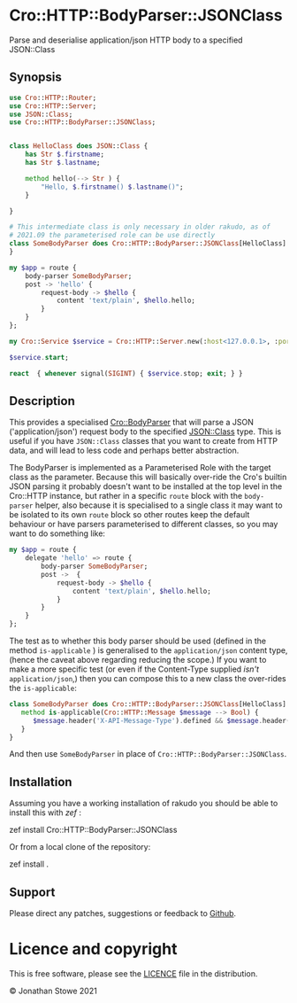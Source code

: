 # Cro::HTTP::BodyParser::JSONClass

Parse and deserialise application/json HTTP body to a specified JSON::Class

## Synopsis

```raku
use Cro::HTTP::Router;
use Cro::HTTP::Server;
use JSON::Class;
use Cro::HTTP::BodyParser::JSONClass;


class HelloClass does JSON::Class {
    has Str $.firstname;
    has Str $.lastname;

    method hello(--> Str ) {
        "Hello, $.firstname() $.lastname()";
    }

}

# This intermediate class is only necessary in older rakudo, as of
# 2021.09 the parameterised role can be use directly
class SomeBodyParser does Cro::HTTP::BodyParser::JSONClass[HelloClass] { 
}

my $app = route {
    body-parser SomeBodyParser;
    post -> 'hello' {
        request-body -> $hello {
            content 'text/plain', $hello.hello;
        }
    }
};

my Cro::Service $service = Cro::HTTP::Server.new(:host<127.0.0.1>, :port<7798>, application => $app);

$service.start;

react  { whenever signal(SIGINT) { $service.stop; exit; } }
```

## Description

This provides a specialised [Cro::BodyParser](https://cro.services/docs/reference/cro-http-router#Adding_custom_request_body_parsers) that will parse a JSON ('application/json') request body to the specified
[JSON::Class](https://github.com/jonathanstowe/JSON-Class) type.  This is useful if you have `JSON::Class` classes that you want to create from HTTP data, and will lead to less code and perhaps better
abstraction.

The BodyParser is implemented as a Parameterised Role with the target class as the parameter.  Because this will basically over-ride the Cro's builtin JSON parsing it probably doesn't want to be installed at the
top level in the Cro::HTTP instance, but rather in a specific `route` block with the `body-parser` helper, also because it is specialised to a single class it may want to be isolated to its own `route`
block so other routes keep the default behaviour or have parsers parameterised to different classes, so you may want to do something like:

```raku
my $app = route {
    delegate 'hello' => route {
        body-parser SomeBodyParser;
        post ->  {
            request-body -> $hello {
                content 'text/plain', $hello.hello;
            }
        }
    }
};
```

The test as to whether this body parser should be used (defined in the method `is-applicable` ) is generalised to the `application/json` content type, (hence the caveat above regarding reducing the scope.)
If you want to make a more specific test (or even if the Content-Type supplied *isn't* `application/json`,) then you can compose this to a new class the over-rides the `is-applicable`:

```raku
class SomeBodyParser does Cro::HTTP::BodyParser::JSONClass[HelloClass] {
   method is-applicable(Cro::HTTP::Message $message --> Bool) {
      $message.header('X-API-Message-Type').defined && $message.header('X-API-Message-Type') eq 'Hello';
   }
}
```

And then use `SomeBodyParser` in place of `Cro::HTTP::BodyParser::JSONClass`.

## Installation

Assuming you have a working installation of rakudo you should be able to install this with *zef* :

   zef install Cro::HTTP::BodyParser::JSONClass

Or from a local clone of the repository:

   zef install .

## Support

Please direct any patches, suggestions or feedback to [Github](https://github.com/jonathanstowe/Cro-HTTP-BodyParser-JSONClass/issues).

# Licence and copyright

This is free software, please see the [LICENCE](LICENCE) file in the distribution.

© Jonathan Stowe 2021
